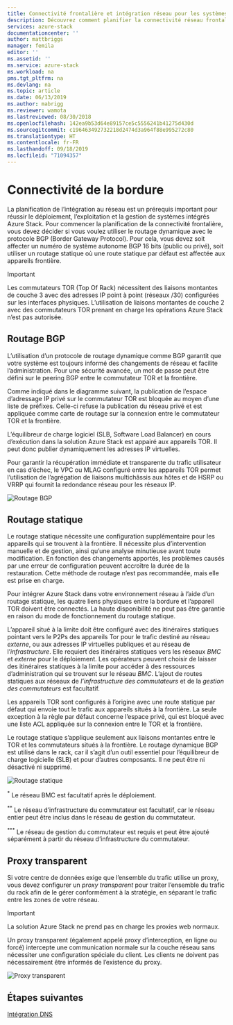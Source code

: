```yaml
---
title: Connectivité frontalière et intégration réseau pour les systèmes intégrés Azure Stack | Microsoft Docs
description: Découvrez comment planifier la connectivité réseau frontalière des centres de données dans les systèmes intégrés Azure Stack.
services: azure-stack
documentationcenter: ''
author: mattbriggs
manager: femila
editor: ''
ms.assetid: ''
ms.service: azure-stack
ms.workload: na
pms.tgt_pltfrm: na
ms.devlang: na
ms.topic: article
ms.date: 06/13/2019
ms.author: mabrigg
ms.reviewer: wamota
ms.lastreviewed: 08/30/2018
ms.openlocfilehash: 142ea9b53d64e89157ce5c5556241b41275d430d
ms.sourcegitcommit: c196463492732218d2474d3a964f88e995272c80
ms.translationtype: HT
ms.contentlocale: fr-FR
ms.lasthandoff: 09/18/2019
ms.locfileid: "71094357"
---
```

# <a name="border-connectivity"></a>Connectivité de la bordure 
La planification de l’intégration au réseau est un prérequis important pour réussir le déploiement, l’exploitation et la gestion de systèmes intégrés Azure Stack. Pour commencer la planification de la connectivité frontalière, vous devez décider si vous voulez utiliser le routage dynamique avec le protocole BGP (Border Gateway Protocol). Pour cela, vous devez soit affecter un numéro de système autonome BGP 16 bits (public ou privé), soit utiliser un routage statique où une route statique par défaut est affectée aux appareils frontière.

> [!IMPORTANT]
> Les commutateurs TOR (Top Of Rack) nécessitent des liaisons montantes de couche 3 avec des adresses IP point à point (réseaux /30) configurées sur les interfaces physiques. L’utilisation de liaisons montantes de couche 2 avec des commutateurs TOR prenant en charge les opérations Azure Stack n’est pas autorisée.

## <a name="bgp-routing"></a>Routage BGP
L’utilisation d’un protocole de routage dynamique comme BGP garantit que votre système est toujours informé des changements de réseau et facilite l’administration. Pour une sécurité avancée, un mot de passe peut être défini sur le peering BGP entre le commutateur TOR et la frontière.

Comme indiqué dans le diagramme suivant, la publication de l’espace d’adressage IP privé sur le commutateur TOR est bloquée au moyen d’une liste de préfixes. Celle-ci refuse la publication du réseau privé et est appliquée comme carte de routage sur la connexion entre le commutateur TOR et la frontière.

L’équilibreur de charge logiciel (SLB, Software Load Balancer) en cours d’exécution dans la solution Azure Stack est appairé aux appareils TOR. Il peut donc publier dynamiquement les adresses IP virtuelles.

Pour garantir la récupération immédiate et transparente du trafic utilisateur en cas d’échec, le VPC ou MLAG configuré entre les appareils TOR permet l’utilisation de l’agrégation de liaisons multichâssis aux hôtes et de HSRP ou VRRP qui fournit la redondance réseau pour les réseaux IP.

![Routage BGP](media/azure-stack-border-connectivity/bgp-routing.png)

## <a name="static-routing"></a>Routage statique
Le routage statique nécessite une configuration supplémentaire pour les appareils qui se trouvent à la frontière. Il nécessite plus d’intervention manuelle et de gestion, ainsi qu’une analyse minutieuse avant toute modification. En fonction des changements apportés, les problèmes causés par une erreur de configuration peuvent accroître la durée de la restauration. Cette méthode de routage n’est pas recommandée, mais elle est prise en charge.

Pour intégrer Azure Stack dans votre environnement réseau à l’aide d’un routage statique, les quatre liens physiques entre la bordure et l’appareil TOR doivent être connectés. La haute disponibilité ne peut pas être garantie en raison du mode de fonctionnement du routage statique.

L’appareil situé à la limite doit être configuré avec des itinéraires statiques pointant vers le P2Ps des appareils Tor pour le trafic destiné au réseau *externe*, ou aux adresses IP virtuelles publiques et au réseau de l’*infrastructure*. Elle requiert des itinéraires statiques vers les réseaux *BMC* et *externe* pour le déploiement. Les opérateurs peuvent choisir de laisser des itinéraires statiques à la limite pour accéder à des ressources d’administration qui se trouvent sur le réseau *BMC*. L’ajout de routes statiques aux réseaux de *l’infrastructure des commutateurs* et de la *gestion des commutateurs*  est facultatif.

Les appareils TOR sont configurés à l’origine avec une route statique par défaut qui envoie tout le trafic aux appareils situés à la frontière. La seule exception à la règle par défaut concerne l’espace privé, qui est bloqué avec une liste ACL appliquée sur la connexion entre le TOR et la frontière.

Le routage statique s’applique seulement aux liaisons montantes entre le TOR et les commutateurs situés à la frontière. Le routage dynamique BGP est utilisé dans le rack, car il s’agit d’un outil essentiel pour l’équilibreur de charge logicielle (SLB) et pour d’autres composants. Il ne peut être ni désactivé ni supprimé.

![Routage statique](media/azure-stack-border-connectivity/static-routing.png)

<sup>\*</sup> Le réseau BMC est facultatif après le déploiement.

<sup>\*\*</sup> Le réseau d’infrastructure du commutateur est facultatif, car le réseau entier peut être inclus dans le réseau de gestion du commutateur.

<sup>\*\*\*</sup> Le réseau de gestion du commutateur est requis et peut être ajouté séparément à partir du réseau d’infrastructure du commutateur.

## <a name="transparent-proxy"></a>Proxy transparent
Si votre centre de données exige que l’ensemble du trafic utilise un proxy, vous devez configurer un *proxy transparent* pour traiter l’ensemble du trafic du rack afin de le gérer conformément à la stratégie, en séparant le trafic entre les zones de votre réseau.

> [!IMPORTANT]
> La solution Azure Stack ne prend pas en charge les proxies web normaux.  

Un proxy transparent (également appelé proxy d’interception, en ligne ou forcé) intercepte une communication normale sur la couche réseau sans nécessiter une configuration spéciale du client. Les clients ne doivent pas nécessairement être informés de l’existence du proxy.

![Proxy transparent](media/azure-stack-border-connectivity/transparent-proxy.png)

## <a name="next-steps"></a>Étapes suivantes
[Intégration DNS](azure-stack-integrate-dns.md)
